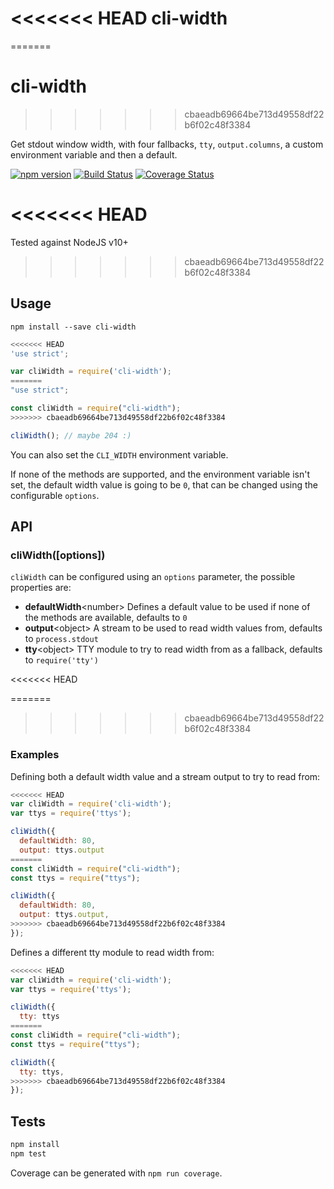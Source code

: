 <<<<<<< HEAD
cli-width
=========
=======
# cli-width
>>>>>>> cbaeadb69664be713d49558df22b6f02c48f3384

Get stdout window width, with four fallbacks, `tty`, `output.columns`, a custom environment variable and then a default.

[![npm version](https://badge.fury.io/js/cli-width.svg)](http://badge.fury.io/js/cli-width)
[![Build Status](https://travis-ci.org/knownasilya/cli-width.svg)](https://travis-ci.org/knownasilya/cli-width)
[![Coverage Status](https://coveralls.io/repos/knownasilya/cli-width/badge.svg?branch=master&service=github)](https://coveralls.io/github/knownasilya/cli-width?branch=master)

<<<<<<< HEAD
=======
Tested against NodeJS v10+

>>>>>>> cbaeadb69664be713d49558df22b6f02c48f3384
## Usage

```
npm install --save cli-width
```

```js
<<<<<<< HEAD
'use strict';

var cliWidth = require('cli-width');
=======
"use strict";

const cliWidth = require("cli-width");
>>>>>>> cbaeadb69664be713d49558df22b6f02c48f3384

cliWidth(); // maybe 204 :)
```

You can also set the `CLI_WIDTH` environment variable.

If none of the methods are supported, and the environment variable isn't set,
the default width value is going to be `0`, that can be changed using the configurable `options`.

## API

### cliWidth([options])

`cliWidth` can be configured using an `options` parameter, the possible properties are:

- **defaultWidth**\<number\> Defines a default value to be used if none of the methods are available, defaults to `0`
- **output**\<object\> A stream to be used to read width values from, defaults to `process.stdout`
- **tty**\<object\> TTY module to try to read width from as a fallback, defaults to `require('tty')`

<<<<<<< HEAD

=======
>>>>>>> cbaeadb69664be713d49558df22b6f02c48f3384
### Examples

Defining both a default width value and a stream output to try to read from:

```js
<<<<<<< HEAD
var cliWidth = require('cli-width');
var ttys = require('ttys');

cliWidth({
  defaultWidth: 80,
  output: ttys.output
=======
const cliWidth = require("cli-width");
const ttys = require("ttys");

cliWidth({
  defaultWidth: 80,
  output: ttys.output,
>>>>>>> cbaeadb69664be713d49558df22b6f02c48f3384
});
```

Defines a different tty module to read width from:

```js
<<<<<<< HEAD
var cliWidth = require('cli-width');
var ttys = require('ttys');

cliWidth({
  tty: ttys
=======
const cliWidth = require("cli-width");
const ttys = require("ttys");

cliWidth({
  tty: ttys,
>>>>>>> cbaeadb69664be713d49558df22b6f02c48f3384
});
```

## Tests

```bash
npm install
npm test
```

Coverage can be generated with `npm run coverage`.
